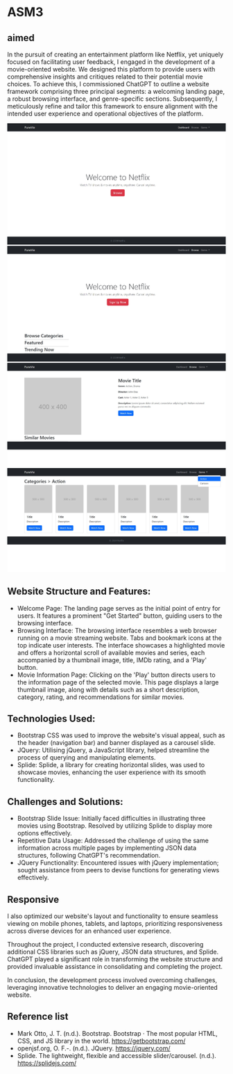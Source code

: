  # ASM3

## aimed
 In the pursuit of creating an entertainment platform like Netflix, yet uniquely focused on facilitating user feedback, I engaged in the development of a movie-oriented website. We designed this platform to provide users with comprehensive insights and critiques related to their potential movie choices. To achieve this, I commissioned ChatGPT to outline a website framework comprising three principal segments: a welcoming landing page, a robust browsing interface, and genre-specific sections. Subsequently, I meticulously refine and tailor this framework to ensure alignment with the intended user experience and operational objectives of the platform.


 ![Dashboard page](img-demo/dashdoard.jpg)
 ![Browse page](img-demo/browse.jpg)
 ![Details page](img-demo/details.jpg)
 ![Genre page](img-demo/genre.jpg)

## Website Structure and Features:
- Welcome Page: The landing page serves as the initial point of entry for users. It features a prominent "Get Started" button, guiding users to the browsing interface. 
- Browsing Interface: The browsing interface resembles a web browser running on a movie streaming website. Tabs and bookmark icons at the top indicate user interests. The interface showcases a highlighted movie and offers a horizontal scroll of available movies and series, each accompanied by a thumbnail image, title, IMDb rating, and a 'Play' button.
- Movie Information Page: Clicking on the 'Play' button directs users to the information page of the selected movie. This page displays a large thumbnail image, along with details such as a short description, category, rating, and recommendations for similar movies.

## Technologies Used:
- Bootstrap CSS was used to improve the website's visual appeal, such as the header (navigation bar) and banner displayed as a carousel slide.
- JQuery: Utilising jQuery, a JavaScript library, helped streamline the process of querying and manipulating elements.
- Splide: Splide, a library for creating horizontal slides, was used to showcase movies, enhancing the user experience with its smooth functionality.

## Challenges and Solutions:
- Bootstrap Slide Issue: Initially faced difficulties in illustrating three movies using Bootstrap. Resolved by utilizing Splide to display more options effectively.
- Repetitive Data Usage: Addressed the challenge of using the same information across multiple pages by implementing JSON data structures, following ChatGPT's recommendation.
- JQuery Functionality: Encountered issues with jQuery implementation; sought assistance from peers to devise functions for generating views effectively.

## Responsive 
I also optimized our website's layout and functionality to ensure seamless viewing on mobile phones, tablets, and laptops, prioritizing responsiveness across diverse devices for an enhanced user experience.

Throughout the project, I conducted extensive research, discovering additional CSS libraries such as jQuery, JSON data structures, and Splide. ChatGPT played a significant role in transforming the website structure and provided invaluable assistance in consolidating and completing the project.

In conclusion, the development process involved overcoming challenges, leveraging innovative technologies  to deliver an engaging movie-oriented website.

## Reference list 
- Mark Otto, J. T. (n.d.). Bootstrap. Bootstrap · The most popular HTML, CSS, and JS library in the world. https://getbootstrap.com/ 
- openjsf.org, O. F.-. (n.d.). JQuery. https://jquery.com/ 
- Splide. The lightweight, flexible and accessible slider/carousel. (n.d.). https://splidejs.com/ 